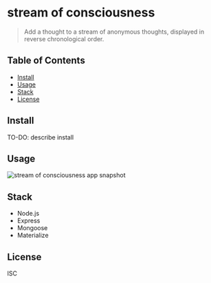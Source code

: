 # stream of consciousness

> Add a thought to a stream of anonymous thoughts, displayed in reverse chronological order.

## Table of Contents

- [Install](#install)
- [Usage](#usage)
- [Stack](#stack)
- [License](#license)

## Install

TO-DO: describe install

## Usage
![stream of consciousness app snapshot](http://g.recordit.co/hDwCGK28h0.gif)

## Stack
+ Node.js
+ Express
+ Mongoose
+ Materialize

## License
ISC

